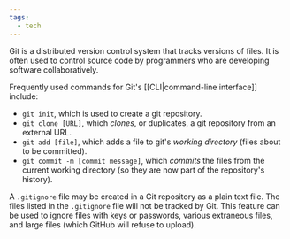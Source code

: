 ```yaml
---
tags:
  - tech
---
```

Git is a distributed version control system that tracks versions of files.
It is often used to control source code by programmers who are developing software collaboratively.

Frequently used commands for Git's [[CLI|command-line interface]] include:
- `git init`, which is used to create a git repository.
- `git clone [URL]`, which _clones_, or duplicates, a git repository from an external URL.
- `git add [file]`, which adds a file to git's _working directory_ (files about to be committed).
- `git commit -m [commit message]`, which _commits_ the files from the current working directory (so they are now part of the repository's history).

A `.gitignore` file may be created in a Git repository as a plain text file.
The files listed in the `.gitignore` file will not be tracked by Git.
This feature can be used to ignore files with keys or passwords, various extraneous files, and large files (which GitHub will refuse to upload).

